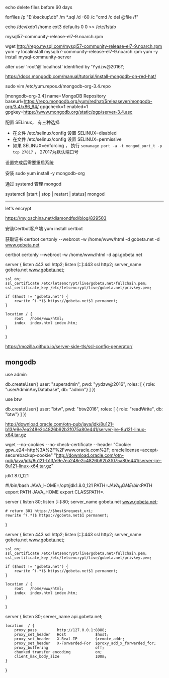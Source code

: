 echo delete files before 60 days

forfiles /p "E:\backup\db" /m *.sql /d -60 /c "cmd /c del @file /f"

echo /dev/xdb1 /home ext3 defaults 0 0 >> /etc/fstab


mysql57-community-release-el7-9.noarch.rpm

wget http://repo.mysql.com/mysql57-community-release-el7-9.noarch.rpm
yum -y localinstall mysql57-community-release-el7-9.noarch.rpm
yum -y install mysql-community-server


alter user 'root'@'localhost' identified by 'Yydzw@2016!';


https://docs.mongodb.com/manual/tutorial/install-mongodb-on-red-hat/

sudo vim /etc/yum.repos.d/mongodb-org-3.4.repo

[mongodb-org-3.4]
name=MongoDB Repository
baseurl=https://repo.mongodb.org/yum/redhat/$releasever/mongodb-org/3.4/x86_64/
gpgcheck=1
enabled=1
gpgkey=https://www.mongodb.org/static/pgp/server-3.4.asc

配置 SELinux， 有三种选择

- 在文件 /etc/selinux/config 设置 SELINUX=disabled
- 在文件 /etc/selinux/config 设置 SELINUX=permissive
- 如果 SELINUX=enforcing ， 执行 `semanage port -a -t mongod_port_t -p tcp 27017` ， 27017为默认端口号

设置完成后需要重启系统

安装 
sudo yum install -y mongodb-org

通过 systemd 管理 mongod

systemctl [start | stop | restart | status] mongod 



-------------------

let's encrypt 

https://my.oschina.net/diamondfsd/blog/829503

安装Certbot客户端
yum install certbot



获取证书
certbot certonly --webroot -w /home/www/html -d gobeta.net -d www.gobeta.net





certbot certonly --webroot -w /home/www/html -d api.gobeta.net










server {
    listen 443 ssl http2;
    listen [::]:443 ssl http2;
    server_name gobeta.net www.gobeta.net;

    ssl on;
    ssl_certificate /etc/letsencrypt/live/gobeta.net/fullchain.pem;
    ssl_certificate_key /etc/letsencrypt/live/gobeta.net/privkey.pem;
    
    if ($host != 'gobeta.net') {
        rewrite ^(.*)$ https://gobeta.net$1 permanent;
    }

    location / {
        root   /home/www/html;
        index  index.html index.htm;
    }
}


https://mozilla.github.io/server-side-tls/ssl-config-generator/
	


## mongodb

use admin

db.createUser({
    user: "superadmin",
    pwd: "yydzw@2016",
    roles: [
        { role: "userAdminAnyDatabase", db: "admin"}
    ]
})

use btw

db.createUser({
    user: "btw",
    pwd: "btw2016",
    roles: [
        { role: "readWrite", db: "btw"}
    ]
})





 http://download.oracle.com/otn-pub/java/jdk/8u121-b13/e9e7ea248e2c4826b92b3f075a80e441/server-jre-8u121-linux-x64.tar.gz


 wget --no-cookies --no-check-certificate --header "Cookie: gpw_e24=http%3A%2F%2Fwww.oracle.com%2F; oraclelicense=accept-securebackup-cookie" "http://download.oracle.com/otn-pub/java/jdk/8u121-b13/e9e7ea248e2c4826b92b3f075a80e441/server-jre-8u121-linux-x64.tar.gz"



jdk1.8.0_121 


#!/bin/bash
JAVA_HOME=/opt/jdk1.8.0_121
PATH=$JAVA_HOME/bin:$PATH
export PATH JAVA_HOME
export CLASSPATH=.







server {
    listen       80;
    listen       [::]:80;
    server_name  gobeta.net www.gobeta.net;

    # return 301 https://$host$request_uri;
    rewrite ^(.*)$ https://gobeta.net$1 permanent;
}

server {
    listen 443 ssl http2;
    listen [::]:443 ssl http2;
    server_name gobeta.net www.gobeta.net;
    
    ssl on;
    ssl_certificate /etc/letsencrypt/live/gobeta.net/fullchain.pem;
    ssl_certificate_key /etc/letsencrypt/live/gobeta.net/privkey.pem;

    if ($host != 'gobeta.net') {
        rewrite ^(.*)$ https://gobeta.net$1 permanent;
    }

    location / {
        root   /home/www/html;
        index  index.html index.htm;
    }
}


server {
    listen       80;
    server_name  api.gobeta.net;
   
    location  / {
        proxy_pass         http://127.0.0.1:8888;
        proxy_set_header   Host             $host;
        proxy_set_header   X-Real-IP        $remote_addr;
        proxy_set_header   X-Forwarded-For  $proxy_add_x_forwarded_for;
        proxy_buffering                     off;  
        chunked_transfer_encoding           on;
        client_max_body_size                100m;
    }
}
